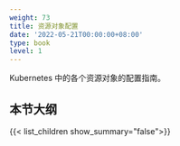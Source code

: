 ```yaml
---
weight: 73
title: 资源对象配置
date: '2022-05-21T00:00:00+08:00'
type: book
level: 1
---
```




Kubernetes 中的各个资源对象的配置指南。

## 本节大纲

{{< list_children show_summary="false">}}
